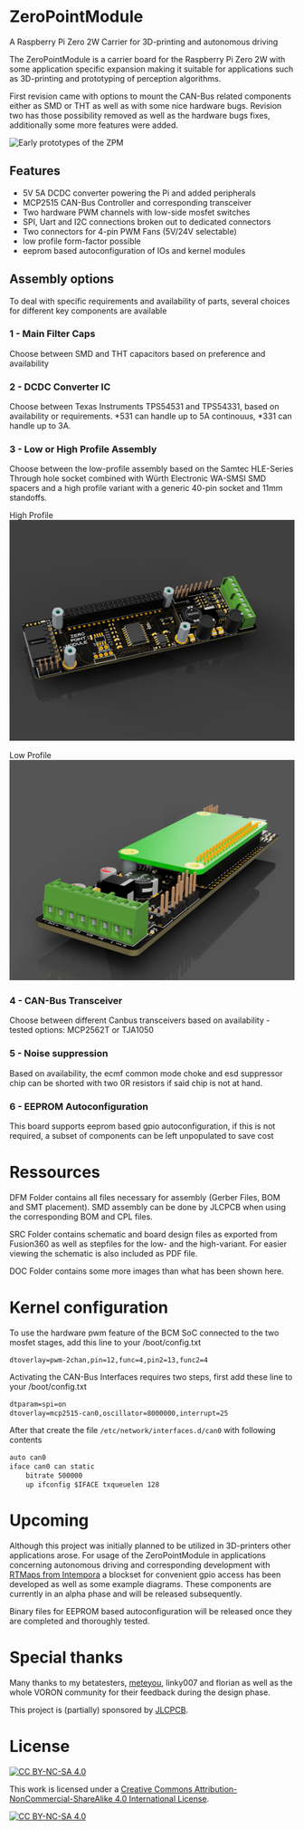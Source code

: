 # ZeroPointModule
 A Raspberry Pi Zero 2W Carrier for 3D-printing and autonomous driving
 
The ZeroPointModule is a carrier board for the Raspberry Pi Zero 2W with some application specific expansion making it suitable for applications such as 3D-printing and prototyping of perception algorithms.

First revision came with options to mount the CAN-Bus related components either as SMD or THT as well as with some nice hardware bugs.
Revision two has those possibility removed as well as the hardware bugs fixes, additionally some more features were added.

![Early prototypes of the ZPM](DOC/P1010022.JPG)

## Features
- 5V 5A DCDC converter powering the Pi and added peripherals
- MCP2515 CAN-Bus Controller and corresponding transceiver
- Two hardware PWM channels with low-side mosfet switches
- SPI, Uart and I2C connections broken out to dedicated connectors
- Two connectors for 4-pin PWM Fans (5V/24V selectable)
- low profile form-factor possible
- eeprom based autoconfiguration of IOs and kernel modules


## Assembly options
To deal with specific requirements and availability of parts, several choices for different key components are available

### 1 - Main Filter Caps
Choose between SMD and THT capacitors based on preference and availability

### 2 - DCDC Converter IC
Choose between Texas Instruments TPS54531 and TPS54331, based on availability or requirements. *531 can handle up to 5A continouus, *331 can handle up to 3A.

### 3 - Low or High Profile Assembly

Choose between the low-profile assembly based on the Samtec HLE-Series Through hole socket combined with Würth Electronic WA-SMSI SMD spacers and a high profile variant with a generic 40-pin socket and 11mm standoffs.

High Profile
![High Profile Variant](/DOC/PCB-HighV2_2022-Dec-26_01-16-51PM-000_CustomizedView3909409397.png)

Low Profile
![Low Profile Variant](/DOC/PCB-Low_2022-Dec-26_01-30-59PM-000_CustomizedView15816249176.png)

### 4 - CAN-Bus Transceiver
Choose between different Canbus transceivers based on availability - tested options: MCP2562T or TJA1050

### 5 - Noise suppression
Based on availability, the ecmf common mode choke and esd suppressor chip can be shorted with two 0R resistors if said chip is not at hand.

### 6 - EEPROM Autoconfiguration
This board supports eeprom based gpio autoconfiguration, if this is not required, a subset of components can be left unpopulated to save cost

# Ressources

DFM Folder contains all files necessary for assembly (Gerber Files, BOM and SMT placement). SMD assembly can be done by JLCPCB when using the corresponding BOM and CPL files.

SRC Folder contains schematic and board design files as exported from Fusion360 as well as stepfiles for the low- and the high-variant.
For easier viewing the schematic is also included as PDF file.

DOC Folder contains some more images than what has been shown here.

# Kernel configuration

To use the hardware pwm feature of the BCM SoC connected to the two mosfet stages, add this line to your /boot/config.txt
```
dtoverlay=pwm-2chan,pin=12,func=4,pin2=13,func2=4
```

Activating the CAN-Bus Interfaces requires two steps, first add these line to your /boot/config.txt

```
dtparam=spi=on
dtoverlay=mcp2515-can0,oscillator=8000000,interrupt=25 
```

After that create the file `/etc/network/interfaces.d/can0` with following contents

```
auto can0
iface can0 can static
    bitrate 500000
    up ifconfig $IFACE txqueuelen 128
```

# Upcoming

Although this project was initially planned to be utilized in 3D-printers other applications arose. For usage of the ZeroPointModule in applications concerning autonomous driving and corresponding development with [RTMaps from Intempora](https://intempora.com/products/rtmaps/) a blockset for convenient gpio access has been developed as well as some example diagrams. These components are currently in an alpha phase and will be released subsequently.

Binary files for EEPROM based autoconfiguration will be released once they are completed and thoroughly tested.

# Special thanks

Many thanks to my betatesters, [meteyou](https://github.com/meteyou), linky007 and florian as well as the whole VORON community for their feedback during the design phase.

This project is (partially) sponsored by [JLCPCB](https://jlcpcb.com/).

# License
[![CC BY-NC-SA 4.0][cc-by-nc-sa-shield]][cc-by-nc-sa]

This work is licensed under a
[Creative Commons Attribution-NonCommercial-ShareAlike 4.0 International License][cc-by-nc-sa].

[![CC BY-NC-SA 4.0][cc-by-nc-sa-image]][cc-by-nc-sa]

[cc-by-nc-sa]: http://creativecommons.org/licenses/by-nc-sa/4.0/
[cc-by-nc-sa-image]: https://licensebuttons.net/l/by-nc-sa/4.0/88x31.png
[cc-by-nc-sa-shield]: https://img.shields.io/badge/License-CC%20BY--NC--SA%204.0-lightgrey.svg
